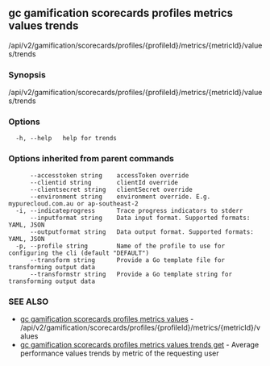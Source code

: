 ## gc gamification scorecards profiles metrics values trends

/api/v2/gamification/scorecards/profiles/{profileId}/metrics/{metricId}/values/trends

### Synopsis

/api/v2/gamification/scorecards/profiles/{profileId}/metrics/{metricId}/values/trends

### Options

```
  -h, --help   help for trends
```

### Options inherited from parent commands

```
      --accesstoken string    accessToken override
      --clientid string       clientId override
      --clientsecret string   clientSecret override
      --environment string    environment override. E.g. mypurecloud.com.au or ap-southeast-2
  -i, --indicateprogress      Trace progress indicators to stderr
      --inputformat string    Data input format. Supported formats: YAML, JSON
      --outputformat string   Data output format. Supported formats: YAML, JSON
  -p, --profile string        Name of the profile to use for configuring the cli (default "DEFAULT")
      --transform string      Provide a Go template file for transforming output data
      --transformstr string   Provide a Go template string for transforming output data
```

### SEE ALSO

* [gc gamification scorecards profiles metrics values](gc_gamification_scorecards_profiles_metrics_values.html)	 - /api/v2/gamification/scorecards/profiles/{profileId}/metrics/{metricId}/values
* [gc gamification scorecards profiles metrics values trends get](gc_gamification_scorecards_profiles_metrics_values_trends_get.html)	 - Average performance values trends by metric of the requesting user


